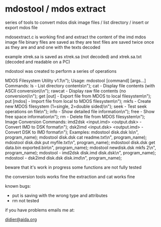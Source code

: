 # mdostool / mdos extract
series of tools to convert mdos disk image files / list directory / insert or export mdos file

mdosextract.c is working find and extract the content of the imd mdos image file
binary files are saved as they are
text files are saved twice  once as they are and and one with the texts decoded

example xtrek.sa is saved as xtrek.sa (not decoded) and xtrek.sa.txt (decoded and readable on a PC)


mdostool was created  to perform a series of operations

MDOS Filesystem Utility v1.1\n");
Usage: mdostool <mdos-disk-image> [command] [args...]
Commands:
  ls                    - List directory contents\n");
  cat <filename>        - Display file contents (with ASCII conversion)\n");
  rawcat <filename>     - Display raw file contents (no conversion)\n");
  get <filename> [out]  - Export file from MDOS to local filesystem\n");
  put <local> [mdos]    - Import file from local to MDOS filesystem\n");
  mkfs <sides>          - Create new MDOS filesystem (1=single, 2=double sided)\n");
  seek <filename>       - Test seek operations on file\n");
  info <filename>       - Show detailed file information\n");
  free                  - Show free space information\n");
  rm <filename>         - Delete file from MDOS filesystem\n");
Image Conversion Commands:
  imd2dsk <input.imd> <output.dsk> - Convert IMD to DSK format\n");
  dsk2imd <input.dsk> <output.imd> - Convert DSK to IMD format\n");
Examples:
  mdostool disk.dsk ls\n", program_name);
  mdostool disk.dsk cat readme.txt\n", program_name);
  mdostool disk.dsk put myfile.txt\n", program_name);
  mdostool disk.dsk get data.bin exported.bin\n", program_name);
  mdostool newdisk.dsk mkfs 2\n", program_name);
  mdostool - imd2dsk disk.imd disk.dsk\n", program_name);
  mdostool - dsk2imd disk.dsk disk.imd\n", program_name);


beware that it's work in progress some functions are not fully tested

the conversion tools works fine
the extraction and cat works fine



known bugs:
  - put is saving with the wrong type and attributes
  - rm not tested

if you have problems emails me at:

didier@aida.org
